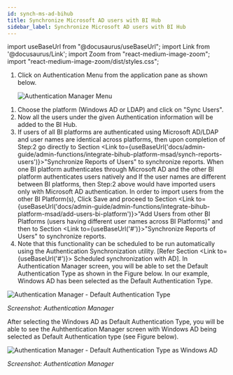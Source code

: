 ```yaml
---
id: synch-ms-ad-bihub
title: Synchronize Microsoft AD users with BI Hub
sidebar_label: Synchronize Microsoft AD users with BI Hub
---
```


import useBaseUrl from "@docusaurus/useBaseUrl";
import Link from '@docusaurus/Link';
import Zoom from "react-medium-image-zoom";
import "react-medium-image-zoom/dist/styles.css";

1. Click on Authentication Menu from the application pane as shown below.

    <div style={{textAlign: 'center'}}>
    <Zoom>
      <img alt="Authentication Manager Menu" src={useBaseUrl('doc-images/admin-guide/admin-functions/integrate-bihub/authentication-manager-menu.jpg')}/>
    </Zoom>
  </div>

1. Choose the platform (Windows AD or LDAP) and click on "Sync Users".
1. Now all the users under the given Authentication information will be added to the BI Hub.
1. If users of all BI platforms are authenticated using Microsoft AD/LDAP and user names are identical across platforms, then upon
completion of Step:2 go directly to Section <Link to={useBaseUrl('docs/admin-guide/admin-functions/integrate-bihub-platform-msad/synch-reports-users')}>"Synchronize Reports of Users"</Link> to synchronize reports. When one BI platform authenticates through Microsoft AD and the other BI platform authenticates users natively and If the user names are different between BI platforms, then
Step:2 above would have imported users only with Microsoft AD authentication. In order to import users from the other BI Platform(s), Click Save and proceed to Section <Link to={useBaseUrl('docs/admin-guide/admin-functions/integrate-bihub-platform-msad/add-users-bi-platform')}>"Add Users from other BI Platforms (users having different user names across BI Platforms)"</Link> and then to Section <Link to={useBaseUrl('#')}>"Synchronize Reports of Users"</Link> to synchronize reports.
1. Note that this functionality can be scheduled to be run automatically using the Authentication Synchronization utility. [Refer Section <Link to={useBaseUrl('#')}> Scheduled synchronization with AD</Link>].
In Authentication Manager screen, you will be able to set the Default Authentication Type as shown in the Figure below. In our example, Windows AD has been selected as the Default Authentication Type.

  <div style={{textAlign: 'center'}}>
    <Zoom>
      <img alt="Authentication Manager - Default Authentication Type" src={useBaseUrl('doc-images/admin-guide/admin-functions/integrate-bihub/amg1.jpg')}/>
    </Zoom>
  </div>

  *Screenshot: Authentication Manager*

After selecting the Windows AD as Default Authentication Type, you will be able to see the Auhthentication Manager screen with Windows AD being selected as Default Authentication type (see Figure below).

  <div style={{textAlign: 'center'}}>
    <Zoom>
      <img alt="Authentication Manager - Default Authentication Type as Windows AD" src={useBaseUrl('doc-images/admin-guide/admin-functions/integrate-bihub/amg2.jpg')}/>
    </Zoom>
  </div>

  *Screenshot: Authentication Manager*

